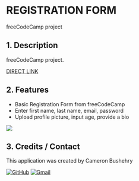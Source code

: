 # REGISTRATION FORM
freeCodeCamp project

## 1. Description
freeCodeCamp project.

[DIRECT LINK](https://cbushehry.github.io/camper-cafe-menu/)

## 2. Features
 * Basic Registration Form from freeCodeCamp
 * Enter first name, last name, email, password
 * Upload profile picture, input age, provide a bio

 ![](images/camper-cafe-menu.jpg)

## 3. Credits / Contact
This application was created by Cameron Bushehry

  [![GitHub](https://img.shields.io/badge/github-%23121011.svg?style=for-the-badge&logo=github&logoColor=white)](https://github.com/cbushehry)
  [![Gmail](https://img.shields.io/badge/Gmail-D14836?style=for-the-badge&logo=gmail&logoColor=white)](mailto:c.bushehry@gmail.com)